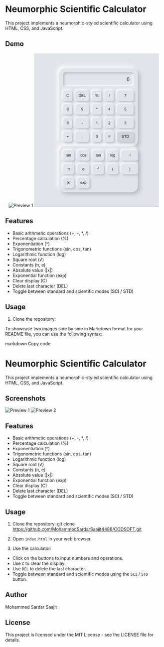 # Neumorphic Scientific Calculator

This project implements a neumorphic-styled scientific calculator using HTML, CSS, and JavaScript.

## Demo

<p align="center">
  <img src="" width="400" alt="Preview 1" />
  <img src="Calculator/Preview2.png" width="400" alt="Preview 2" />
</p>

## Features

- Basic arithmetic operations (+, -, *, /)
- Percentage calculation (%)
- Exponentiation (^)
- Trigonometric functions (sin, cos, tan)
- Logarithmic function (log)
- Square root (√)
- Constants (π, e)
- Absolute value (|x|)
- Exponential function (exp)
- Clear display (C)
- Delete last character (DEL)
- Toggle between standard and scientific modes (SCI / STD)

## Usage

1. Clone the repository:

To showcase two images side by side in Markdown format for your README file, you can use the following syntax:

markdown
Copy code
# Neumorphic Scientific Calculator

This project implements a neumorphic-styled scientific calculator using HTML, CSS, and JavaScript.

## Screenshots

![Preview 1](path/to/preview1.png) ![Preview 2](path/to/preview2.png)

## Features

- Basic arithmetic operations (+, -, *, /)
- Percentage calculation (%)
- Exponentiation (^)
- Trigonometric functions (sin, cos, tan)
- Logarithmic function (log)
- Square root (√)
- Constants (π, e)
- Absolute value (|x|)
- Exponential function (exp)
- Clear display (C)
- Delete last character (DEL)
- Toggle between standard and scientific modes (SCI / STD)

## Usage

1. Clone the repository:
git clone https://github.com/MohammedSardarSaajit4488/CODSOFT.git


2. Open `index.html` in your web browser.

3. Use the calculator:
- Click on the buttons to input numbers and operations.
- Use `C` to clear the display.
- Use `DEL` to delete the last character.
- Toggle between standard and scientific modes using the `SCI` / `STD` button.

## Author

Mohammed Sardar Saajit

## License

This project is licensed under the MIT License - see the LICENSE file for details.
